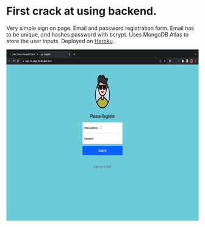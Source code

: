 # First crack at using backend.

Very simple sign on page. Email and password registration form. Email has to be unique, and hashes password with bcrypt. Uses MongoDB Atlas to store the user inputs. Deployed on [Heroku](https://sign-on-page.herokuapp.com/).

<img src="./readme.gif" alt="My Project GIF" width="650" height="450">